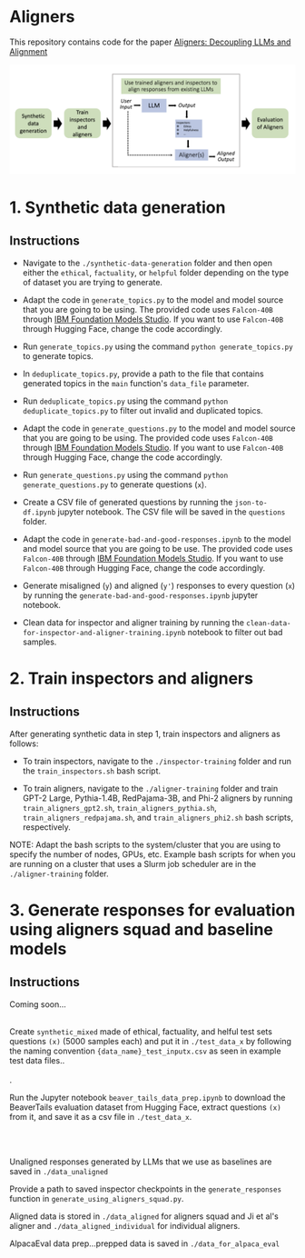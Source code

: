 # Aligners
This repository contains code for the paper [Aligners: Decoupling LLMs and Alignment](https://arxiv.org/pdf/2403.04224)

![title](images/pipeline.png)

# 1. Synthetic data generation
## Instructions

- Navigate to the ```./synthetic-data-generation``` folder and then open either the ```ethical```, ```factuality```, or ```helpful``` folder depending on the type of dataset you are trying to generate.

- Adapt the code in ```generate_topics.py``` to the model and model source that you are going to be using. The provided code uses ```Falcon-40B``` through [IBM Foundation Models Studio](https://ibm.github.io/ibm-generative-ai/v3.0.0/getting_started.html). If you want to use ```Falcon-40B``` through Hugging Face, change the code accordingly.
  
- Run ```generate_topics.py``` using the command ```python generate_topics.py``` to generate topics.
  
- In ```deduplicate_topics.py```, provide a path to the file that contains generated topics in the ```main``` function's ```data_file``` parameter.
  
- Run ```deduplicate_topics.py``` using the command ```python deduplicate_topics.py``` to filter out invalid and duplicated topics.

- Adapt the code in ```generate_questions.py``` to the model and model source that you are going to be using. The provided code uses ```Falcon-40B``` through [IBM Foundation Models Studio](https://ibm.github.io/ibm-generative-ai/v3.0.0/getting_started.html). If you want to use ```Falcon-40B``` through Hugging Face, change the code accordingly.
  
- Run ```generate_questions.py``` using the command ```python generate_questions.py``` to generate questions (```x```).

- Create a CSV file of generated questions by running the ```json-to-df.ipynb``` jupyter notebook. The CSV file will be saved in the ```questions``` folder.

- Adapt the code in ```generate-bad-and-good-responses.ipynb``` to the model and model source that you are going to be use. The provided code uses ```Falcon-40B``` through [IBM Foundation Models Studio](https://ibm.github.io/ibm-generative-ai/v3.0.0/getting_started.html). If you want to use ```Falcon-40B``` through Hugging Face, change the code accordingly.

- Generate misaligned (```y```) and aligned (```y'```) responses to every question (```x```) by running the ```generate-bad-and-good-responses.ipynb``` jupyter notebook.

- Clean data for inspector and aligner training by running the ```clean-data-for-inspector-and-aligner-training.ipynb``` notebook to filter out bad samples.


# 2. Train inspectors and aligners
## Instructions

After generating synthetic data in step 1, train inspectors and aligners as follows:

- To train inspectors, navigate to the ```./inspector-training``` folder and run the ```train_inspectors.sh``` bash script.
  
- To train aligners, navigate to the ```./aligner-training``` folder and train GPT-2 Large, Pythia-1.4B, RedPajama-3B, and Phi-2 aligners by running ```train_aligners_gpt2.sh```, ```train_aligners_pythia.sh```, ```train_aligners_redpajama.sh```, and ```train_aligners_phi2.sh``` bash scripts, respectively.

NOTE: Adapt the bash scripts to the system/cluster that you are using to specify the number of nodes, GPUs, etc. Example bash scripts for when you are running on a cluster that uses a Slurm job scheduler are in the ```./aligner-training``` folder.


# 3. Generate responses for evaluation using aligners squad and baseline models
## Instructions

Coming soon... <br><br>

Create ```synthetic_mixed``` made of ethical, factuality, and helful test sets questions ```(x)``` (5000 samples each) and put it in ```./test_data_x``` by following the naming convention ```{data_name}_test_inputx.csv``` as seen in example test data files..<br><br>.

Run the Jupyter notebook ```beaver_tails_data_prep.ipynb``` to download the BeaverTails evaluation dataset from Hugging Face, extract questions ```(x)``` from it, and save it as a csv file in ```./test_data_x```.



<br><br>

Unaligned responses generated by LLMs that we use as baselines are saved in ```./data_unaligned```

Provide a path to saved inspector checkpoints in the ```generate_responses``` function in ```generate_using_aligners_squad.py```. <br>

Aligned data is stored in ```./data_aligned``` for aligners squad and Ji et al's aligner and ```./data_aligned_individual``` for individual aligners.<br>


AlpacaEval data prep...prepped data is saved in ```./data_for_alpaca_eval```


